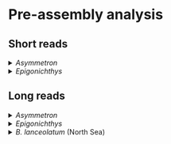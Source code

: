 # Pre-assembly analysis

## Short reads

<details>
  <summary><em>Asymmetron</em></summary>
  
  * K-mer count histogram (Jellyfish v2.3.0)
  Unzip
  ```
  zcat ASY_R1.fastq.gz > ASY_R1.fastq
  zcat ASY_R2.fastq.gz > ASY_R2.fastq
  ```
  Compute the histogram of k-mer frequencies
  ```
  ./jellyfish count -C -m 21 -s 1000M -t 10 ASY_R1.fastq -o ASY_R1.jf
  ./jellyfish count -C -m 21 -s 1000M -t 10 ASY_R2.fastq -o ASY_R2.jf
  ```
  Export the k-mer count histogram
  ```
  ./jellyfish histo -t 10 ASY_R1.jf > ASY_R1.histo
  ./jellyfish histo -t 10 ASY_R2.jf > ASY_R2.histo
  ```
  Where `ASY_R1.fastq.gz` and `ASY_R2.fastq.gz` are forward (R1) and reverse (R2) reads, respectively.
  * K-mer spectra analysis (Genomescope v2.0)
  I moved the kmer count histogram to my local device and uploaded the histogram to http://qb.cshl.edu/genomescope/genomescope2.0/
</details>

<details>
  <summary><em>Epigonichthys</em></summary>
  
  * K-mer count histogram (Jellyfish v2.3.0)
  Unzip
  ```
  zcat EPI_R1.fastq.gz > EPI_R1.fastq
  zcat EPI_R2.fastq.gz > EPI_R2.fastq
  ```
  Compute the histogram of k-mer frequencies
  ```
  ./jellyfish count -C -m 21 -s 1000M -t 10 EPI_R1.fastq -o EPI_R1.jf
  ./jellyfish count -C -m 21 -s 1000M -t 10 EPI_R2.fastq -o EPI_R2.jf
  ```
  Export the k-mer count histogram
  ```
  ./jellyfish histo -t 10 EPI_R1.jf > EPI_R1.histo
  ./jellyfish histo -t 10 EPI_R2.jf > EPI_R2.histo
  ```
  Where `EPI_R1.fastq.gz` and `EPI_R2.fastq.gz` are forward (R1) and reverse (R2) reads, respectively.
  * K-mer spectra analysis (Genomescope v2.0)
  I moved the kmer count histogram to my local device and uploaded the histogram to http://qb.cshl.edu/genomescope/genomescope2.0/
</details>

## Long reads

<details>
  <summary><em>Asymmetron</em></summary>
  
  * Visualising read lengths and quality (NanoPlot v1.38.1).
  ```
  NanoPlot \
  -t 8 \
  -o ONT_stats \
  -p ASY_log \
  --loglength \
  --N50 \
  --title "ASY" \
  --fastq ASY_all2_guppy4.fastq.gz
  ```
  Where `ASY_all2_guppy4.fastq.gz` is the name of the base-called nanopore sequencing reads.
</details>

<details>
  <summary><em>Epigonichthys</em></summary>
  
  * Visualising read lengths and quality (NanoPlot v1.38.1).
  ```
  NanoPlot \
  -t 8 \
  -o ONT_stats \
  -p EPI_log \
  --loglength \
  --N50 \
  --title "EPI" \
  --fastq EPI_all2_guppy4.fastq.gz
  ```
  Where `EPI_all2_guppy4.fastq.gz` is the name of the base-called nanopore sequencing reads.
</details>

<details>
  <summary><em>B. lanceolatum</em> (North Sea)</summary>
  
  * Visualising read lengths and quality (NanoPlot v1.38.1).
  ```
  NanoPlot \
  -t 8 \
  -o ONT_stats \
  -p Blnc_log \
  --loglength \
  --N50 \
  --title "Blnc" \
  --fastq Blnc_Feb20.fastq.gz
  ```
  Where `Blnc_Feb20.fastq.gz` is the name of the base-called nanopore sequencing reads.
</details>
